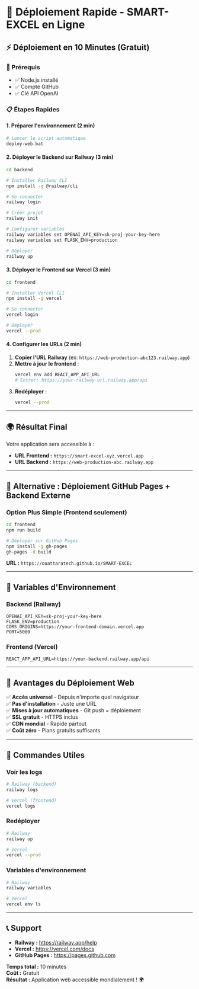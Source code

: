 # 🚀 Déploiement Rapide - SMART-EXCEL en Ligne

## ⚡ **Déploiement en 10 Minutes** (Gratuit)

### **🔧 Prérequis**
- ✅ Node.js installé
- ✅ Compte GitHub
- ✅ Clé API OpenAI

### **📋 Étapes Rapides**

#### **1. Préparer l'environnement** (2 min)
```bash
# Lancer le script automatique
deploy-web.bat
```

#### **2. Déployer le Backend sur Railway** (3 min)
```bash
cd backend

# Installer Railway CLI
npm install -g @railway/cli

# Se connecter
railway login

# Créer projet
railway init

# Configurer variables
railway variables set OPENAI_API_KEY=sk-proj-your-key-here
railway variables set FLASK_ENV=production

# Déployer
railway up
```

#### **3. Déployer le Frontend sur Vercel** (3 min)
```bash
cd frontend

# Installer Vercel CLI
npm install -g vercel

# Se connecter
vercel login

# Déployer
vercel --prod
```

#### **4. Configurer les URLs** (2 min)
1. **Copier l'URL Railway** (ex: `https://web-production-abc123.railway.app`)
2. **Mettre à jour le frontend** :
   ```bash
   vercel env add REACT_APP_API_URL
   # Entrer: https://your-railway-url.railway.app/api
   ```
3. **Redéployer** :
   ```bash
   vercel --prod
   ```

---

## 🌍 **Résultat Final**

Votre application sera accessible à :
- **URL Frontend :** `https://smart-excel-xyz.vercel.app`
- **URL Backend :** `https://web-production-abc.railway.app`

---

## 🎯 **Alternative : Déploiement GitHub Pages + Backend Externe**

### **Option Plus Simple** (Frontend seulement)

```bash
cd frontend
npm run build

# Déployer sur GitHub Pages
npm install -g gh-pages
gh-pages -d build
```

**URL :** `https://ouattaratech.github.io/SMART-EXCEL`

---

## 🔑 **Variables d'Environnement**

### **Backend (Railway)**
```
OPENAI_API_KEY=sk-proj-your-key-here
FLASK_ENV=production
CORS_ORIGINS=https://your-frontend-domain.vercel.app
PORT=5000
```

### **Frontend (Vercel)**
```
REACT_APP_API_URL=https://your-backend.railway.app/api
```

---

## 🎉 **Avantages du Déploiement Web**

✅ **Accès universel** - Depuis n'importe quel navigateur  
✅ **Pas d'installation** - Juste une URL  
✅ **Mises à jour automatiques** - Git push = déploiement  
✅ **SSL gratuit** - HTTPS inclus  
✅ **CDN mondial** - Rapide partout  
✅ **Coût zéro** - Plans gratuits suffisants  

---

## 🔧 **Commandes Utiles**

### **Voir les logs**
```bash
# Railway (backend)
railway logs

# Vercel (frontend)  
vercel logs
```

### **Redéployer**
```bash
# Railway
railway up

# Vercel
vercel --prod
```

### **Variables d'environnement**
```bash
# Railway
railway variables

# Vercel
vercel env ls
```

---

## 📞 **Support**

- **Railway :** https://railway.app/help
- **Vercel :** https://vercel.com/docs
- **GitHub Pages :** https://pages.github.com

**Temps total :** 10 minutes  
**Coût :** Gratuit  
**Résultat :** Application web accessible mondialement ! 🌍
